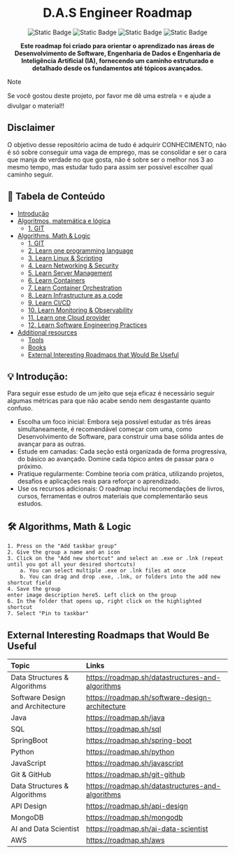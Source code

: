 <h1 align="center">
  D.A.S Engineer Roadmap
  <br>
</h1>

<p align="center">
<img alt="Static Badge" src="https://img.shields.io/badge/Data-Engineer-blue">
<img alt="Static Badge" src="https://img.shields.io/badge/A.I-Engineer-8A2BE2">
<img alt="Static Badge" src="https://img.shields.io/badge/Software-Engineer-de2828">
<img alt="Static Badge" src="https://img.shields.io/badge/roadmap-black?logo=roadmapdotsh">

</p>

<p align="center">
  <b>Este roadmap foi criado para orientar o aprendizado nas áreas de Desenvolvimento de Software, Engenharia de Dados e Engenharia de Inteligência Artificial (IA), fornecendo um caminho estruturado e detalhado desde os fundamentos até tópicos avançados.</b>
<br />

> [!NOTE]
> Se você gostou deste projeto, por favor me dê uma estrela ⭐ e ajude a divulgar o material!!

## Disclaimer

O objetivo desse repositório acima de tudo é adquirir CONHECIMENTO, não é só sobre conseguir uma vaga de emprego, mas se consolidar e ser o cara que manja de verdade no que gosta, não é sobre ser o melhor nos 3 ao mesmo tempo, mas estudar tudo para assim ser possivel escolher qual caminho seguir.

## 📖 Tabela de Conteúdo
- [Introdução](#-Introduction)
- [Algoritmos, matemática e lógica](#-Algorithms,-Math-&-Logic)
  - [1. GIT](#1-git)
- [Algorithms, Math & Logic](#learning-resources-for-devops-engineers-mostly-free)
  - [1. GIT](#1-git)
  - [2. Learn one programming language](#2-learn-one-programming-language)
  - [3. Learn Linux & Scripting](#3-learn-linux--scripting)
  - [4. Learn Networking & Security](#4-learn-networking--security)
  - [5. Learn Server Management](#5-learn-server-management)
  - [6. Learn Containers](#6-learn-containers)
  - [7. Learn Container Orchestration](#7-learn-container-orchestration)
  - [8. Learn Infrastructure as a code](#8-learn-infrastructure-as-a-code)
  - [9. Learn CI/CD](#9-learn-cicd)
  - [10. Learn Monitoring & Observability](#10-learn-monitoring--observability)
  - [11. Learn one Cloud provider](#11-learn-one-cloud-provider)
  - [12. Learn Software Engineering Practices](#12-learn-software-engineering-practices)
- [Additional resources](#additional-resources)
  - [Tools](#-tools)
  - [Books](#-books)
  - [External Interesting Roadmaps that Would Be Useful](#-books)


##  💡 Introdução:
Para seguir esse estudo de um jeito que seja eficaz é necessário seguir algumas métricas para que não acabe sendo nem desgastante quanto confuso.
- Escolha um foco inicial: Embora seja possível estudar as três áreas simultaneamente, é recomendável começar com uma, como Desenvolvimento de Software, para construir uma base sólida antes de avançar para as outras.
- Estude em camadas: Cada seção está organizada de forma progressiva, do básico ao avançado. Domine cada tópico antes de passar para o próximo.
- Pratique regularmente: Combine teoria com prática, utilizando projetos, desafios e aplicações reais para reforçar o aprendizado.
- Use os recursos adicionais: O roadmap inclui recomendações de livros, cursos, ferramentas e outros materiais que complementarão seus estudos.


## 🛠️ Algorithms, Math & Logic
    1. Press on the "Add taskbar group"
    2. Give the group a name and an icon
    3. Click on the "Add new shortcut" and select an .exe or .lnk (repeat until you got all your desired shortcuts)
	    a. You can select multiple .exe or .lnk files at once
	    b. You can drag and drop .exe, .lnk, or folders into the add new shortcut field
    4. Save the group
    enter image description here5. Left click on the group
    6. In the folder that opens up, right click on the highlighted shortcut
    7. Select "Pin to taskbar"


## External Interesting Roadmaps that Would Be Useful
| Topic | Links | 
|:------|:------|
| Data Structures & Algorithms | https://roadmap.sh/datastructures-and-algorithms |
| Software Design and Architecture | https://roadmap.sh/software-design-architecture |
| Java | https://roadmap.sh/java |
| SQL | https://roadmap.sh/sql |
| SpringBoot | https://roadmap.sh/spring-boot |
| Python | https://roadmap.sh/python |
| JavaScript | https://roadmap.sh/javascript |
| Git & GitHub | https://roadmap.sh/git-github |
| Data Structures & Algorithms | https://roadmap.sh/datastructures-and-algorithms |
| API Design | https://roadmap.sh/api-design |
| MongoDB | https://roadmap.sh/mongodb |
| AI and Data Scientist | https://roadmap.sh/ai-data-scientist |
| AWS | https://roadmap.sh/aws |


